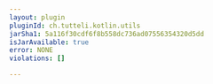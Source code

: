 ```yaml
---
layout: plugin
pluginId: ch.tutteli.kotlin.utils
jarSha1: 5a116f30cdf6f8b558dc736ad07556354320d5dd
isJarAvailable: true
error: NONE
violations: []

---
```

